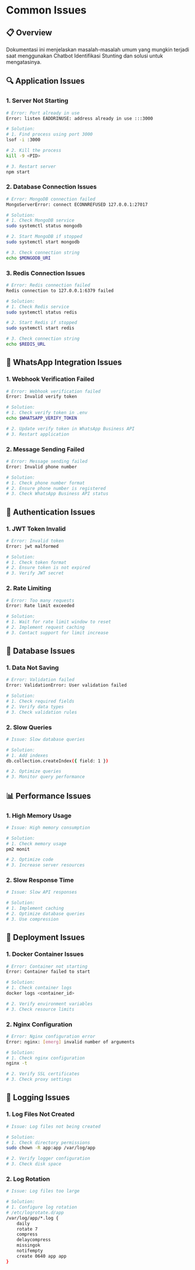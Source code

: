# Common Issues

## 📋 Overview

Dokumentasi ini menjelaskan masalah-masalah umum yang mungkin terjadi saat menggunakan Chatbot Identifikasi Stunting dan solusi untuk mengatasinya.

## 🔍 Application Issues

### 1. Server Not Starting

```bash
# Error: Port already in use
Error: listen EADDRINUSE: address already in use :::3000

# Solution:
# 1. Find process using port 3000
lsof -i :3000

# 2. Kill the process
kill -9 <PID>

# 3. Restart server
npm start
```

### 2. Database Connection Issues

```bash
# Error: MongoDB connection failed
MongoServerError: connect ECONNREFUSED 127.0.0.1:27017

# Solution:
# 1. Check MongoDB service
sudo systemctl status mongodb

# 2. Start MongoDB if stopped
sudo systemctl start mongodb

# 3. Check connection string
echo $MONGODB_URI
```

### 3. Redis Connection Issues

```bash
# Error: Redis connection failed
Redis connection to 127.0.0.1:6379 failed

# Solution:
# 1. Check Redis service
sudo systemctl status redis

# 2. Start Redis if stopped
sudo systemctl start redis

# 3. Check connection string
echo $REDIS_URL
```

## 📱 WhatsApp Integration Issues

### 1. Webhook Verification Failed

```bash
# Error: Webhook verification failed
Error: Invalid verify token

# Solution:
# 1. Check verify token in .env
echo $WHATSAPP_VERIFY_TOKEN

# 2. Update verify token in WhatsApp Business API
# 3. Restart application
```

### 2. Message Sending Failed

```bash
# Error: Message sending failed
Error: Invalid phone number

# Solution:
# 1. Check phone number format
# 2. Ensure phone number is registered
# 3. Check WhatsApp Business API status
```

## 🔐 Authentication Issues

### 1. JWT Token Invalid

```bash
# Error: Invalid token
Error: jwt malformed

# Solution:
# 1. Check token format
# 2. Ensure token is not expired
# 3. Verify JWT secret
```

### 2. Rate Limiting

```bash
# Error: Too many requests
Error: Rate limit exceeded

# Solution:
# 1. Wait for rate limit window to reset
# 2. Implement request caching
# 3. Contact support for limit increase
```

## 💾 Database Issues

### 1. Data Not Saving

```bash
# Error: Validation failed
Error: ValidationError: User validation failed

# Solution:
# 1. Check required fields
# 2. Verify data types
# 3. Check validation rules
```

### 2. Slow Queries

```bash
# Issue: Slow database queries

# Solution:
# 1. Add indexes
db.collection.createIndex({ field: 1 })

# 2. Optimize queries
# 3. Monitor query performance
```

## 📊 Performance Issues

### 1. High Memory Usage

```bash
# Issue: High memory consumption

# Solution:
# 1. Check memory usage
pm2 monit

# 2. Optimize code
# 3. Increase server resources
```

### 2. Slow Response Time

```bash
# Issue: Slow API responses

# Solution:
# 1. Implement caching
# 2. Optimize database queries
# 3. Use compression
```

## 🔄 Deployment Issues

### 1. Docker Container Issues

```bash
# Error: Container not starting
Error: Container failed to start

# Solution:
# 1. Check container logs
docker logs <container_id>

# 2. Verify environment variables
# 3. Check resource limits
```

### 2. Nginx Configuration

```bash
# Error: Nginx configuration error
Error: nginx: [emerg] invalid number of arguments

# Solution:
# 1. Check nginx configuration
nginx -t

# 2. Verify SSL certificates
# 3. Check proxy settings
```

## 📝 Logging Issues

### 1. Log Files Not Created

```bash
# Issue: Log files not being created

# Solution:
# 1. Check directory permissions
sudo chown -R app:app /var/log/app

# 2. Verify logger configuration
# 3. Check disk space
```

### 2. Log Rotation

```bash
# Issue: Log files too large

# Solution:
# 1. Configure log rotation
# /etc/logrotate.d/app
/var/log/app/*.log {
    daily
    rotate 7
    compress
    delaycompress
    missingok
    notifempty
    create 0640 app app
}
```
